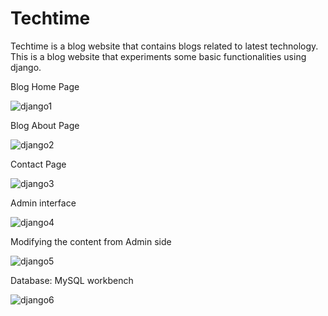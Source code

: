 # Techtime
Techtime is a blog website that contains blogs related to latest technology. This is a blog website that experiments some basic functionalities using django.

Blog Home Page

![django1](https://github.com/user-attachments/assets/c01ed237-f512-41dd-9fbf-43a9a7a5d64c)

Blog About Page

![django2](https://github.com/user-attachments/assets/a9d11245-5727-48a8-89a0-1504a8bc2a9c)

Contact Page

![django3](https://github.com/user-attachments/assets/e3e93669-f640-43a8-83bf-3963bc193ca1)

Admin interface

![django4](https://github.com/user-attachments/assets/9db44073-1230-4455-8718-21a871328062)

Modifying the content from Admin side

![django5](https://github.com/user-attachments/assets/52574496-f63d-4134-965f-60c328b6fe52)

Database: MySQL workbench

![django6](https://github.com/user-attachments/assets/42081b4c-56f2-4418-b9cd-6878fa81837c)
